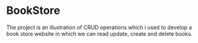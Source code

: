 # BookStore
The project is an illustration of CRUD operations which i used to develop a book store website in which we can read update, create and delete books.
